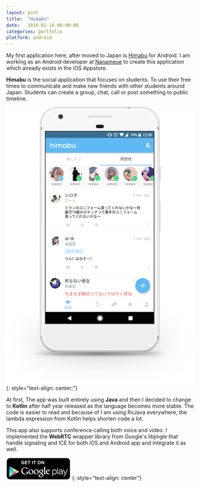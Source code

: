 ```yaml
---
layout: post
title:  "Himabu"
date:   2016-01-18 00:00:00
categories: portfolio
platform: android
---
```


My first application here, after moved to Japan is [Himabu](http://www.himabu.com) for Android. I am working as an Android developer at [Nanameue](http://nanameue.jp/) to create this application which already exists in the iOS Appstore.

**Himabu** is the social application that focuses on students. To use their free times to communicate and make new friends with other students around Japan. Students can create a group, chat, call or post something to public timeline.

![image](/img/portfolio/himabu.png)
{: style="text-align: center;"}

At first, The app was built entirely using **Java** and then I decided to change to **Kotlin** after half year released as the language becomes more stable. The code is easier to read and because of I am using RxJava everywhere, the lambda expression from Kotlin helps shorten code a lot.

This app also supports conference calling both voice and video. I implemented the **WebRTC** wrapper library from Google's libjingle that handle signaling and ICE for both iOS and Android app and integrate it as well.

[![Download Here](/img/download/playstore.png)](https://play.google.com/store/apps/details?id=com.shuapps.himabu)
{: style="text-align: center"}
